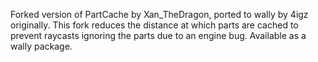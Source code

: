 Forked version of PartCache by Xan_TheDragon, ported to wally by 4igz originally. This fork reduces the distance at which parts are cached to prevent raycasts ignoring the parts due to an engine bug.
Available as a wally package.